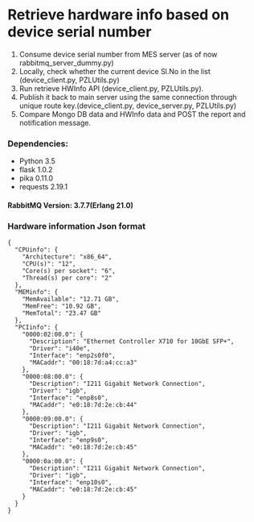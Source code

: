 # Retrieve hardware info based on device serial number

1. Consume device serial number from MES server (as of now rabbitmq_server_dummy.py)
2. Locally, check whether the current device Sl.No in the list (device_client.py, PZLUtils.py)
3. Run retrieve HWInfo API (device_client.py, PZLUtils.py).
4. Publish it back to main server using the same connection through unique route key.(device_client.py, device_server.py, PZLUtils.py)
5. Compare Mongo DB data and HWInfo data and POST the report and notification message.

### **Dependencies:**

* Python 3.5
* flask 1.0.2
* pika 0.11.0
* requests 2.19.1

#### RabbitMQ Version: 3.7.7(Erlang 21.0)

### Hardware information Json format
```
{
  "CPUinfo": {
    "Architecture": "x86_64",
    "CPU(s)": "12",
    "Core(s) per socket": "6",
    "Thread(s) per core": "2"
  },
  "MEMinfo": {
    "MemAvailable": "12.71 GB",
    "MemFree": "10.92 GB",
    "MemTotal": "23.47 GB"
  },
  "PCIinfo": {
    "0000:02:00.0": {
      "Description": "Ethernet Controller X710 for 10GbE SFP+",
      "Driver": "i40e",
      "Interface": "enp2s0f0",
      "MACaddr": "00:18:7d:a4:cc:a3"
    },
    "0000:08:00.0": {
      "Description": "I211 Gigabit Network Connection",
      "Driver": "igb",
      "Interface": "enp8s0",
      "MACaddr": "e0:18:7d:2e:cb:44"
    },
    "0000:09:00.0": {
      "Description": "I211 Gigabit Network Connection",
      "Driver": "igb",
      "Interface": "enp9s0",
      "MACaddr": "e0:18:7d:2e:cb:45"
    },
    "0000:0a:00.0": {
      "Description": "I211 Gigabit Network Connection",
      "Driver": "igb",
      "Interface": "enp10s0",
      "MACaddr": "e0:18:7d:2e:cb:45"
    }
  }
}
```